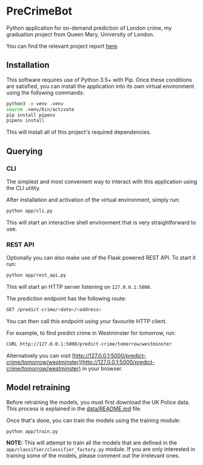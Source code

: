 # PreCrimeBot

Python application for on-demand prediction of London crime,
my graduation project from Queen Mary, University of London.

You can find the relevant project report [here](report/report.pdf).

## Installation

This software requires use of Python 3.5+ with Pip. Once these conditions are
satisfied, you can install the application into its own virtual environment
using the following commands:

```bash
python3 -m venv .venv
source .venv/bin/activate
pip install pipenv
pipenv install
```

This will install all of this project's required dependencies.

## Querying

### CLI

The simplest and most convenient way to interact with this application
using the CLI utility.

After installation and activation of the virtual environment, simply run:

```bash
python app/cli.py
```

This will start an interactive shell environment that is very straightforward to use. 

### REST API

Optionally you can also make use of the Flask powered REST API. To start it run:

```bash
python app/rest_api.py
```

This will start an HTTP server listening on `127.0.0.1:5000`.

The prediction endpoint has the following route:

```bash
GET /predict-crime/<date>/<address>
```

You can then call this endpoint using your favourite HTTP client.

For example, to find predict crime in Westminster for tomorrow, run:

```bash
CURL http://127.0.0.1:5000/predict-crime/tomorrow/westminster
```

Alternatively you can visit [http://127.0.0.1:5000/predict-crime/tomorrow/westminster](http://127.0.0.1:5000/predict-crime/tomorrow/westminster)
in your browser.

## Model retraining

Before retraining the models, you must first download the UK Police data.
This process is explained in the [data/README.md](data/README.md) file.

Once that's done, you can train the models using the training module:

```bash
python app/train.py
```

**NOTE:** This will attempt to train all the models that are defined in the
`app/classifier/classifier_factory.py` module. If you are only interested in
training some of the models, please comment out the irrelevant ones.
